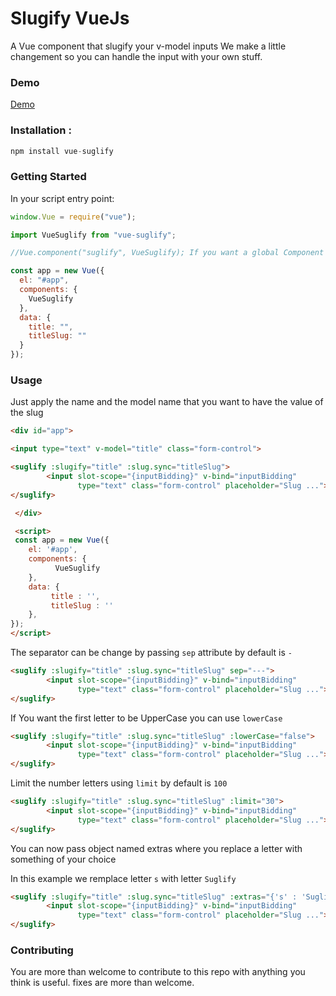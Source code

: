 # Slugify VueJs

A Vue component that slugify your v-model inputs We make a little changement so you can handle the input with your own stuff.

### Demo

<a href="http://devma.net/package/Suglify">Demo</a>

### Installation :

```javascript
npm install vue-suglify
```

### Getting Started

In your script entry point:

```javascript
window.Vue = require("vue");

import VueSuglify from "vue-suglify";

//Vue.component("suglify", VueSuglify); If you want a global Component

const app = new Vue({
  el: "#app",
  components: {
    VueSuglify
  },
  data: {
    title: "",
    titleSlug: ""
  }
});
```

### Usage

Just apply the name and the model name that you want to have the value of the slug

```html
<div id="app">

<input type="text" v-model="title" class="form-control">

<suglify :slugify="title" :slug.sync="titleSlug">
        <input slot-scope="{inputBidding}" v-bind="inputBidding"
               type="text" class="form-control" placeholder="Slug ...">
</suglify>

 </div>

 <script>
 const app = new Vue({
    el: '#app',
    components: {
          VueSuglify
    },
    data: {
         title : '',
         titleSlug : ''
    },
});
</script>
```

The separator can be change by passing `sep` attribute by default is `-`

```html
<suglify :slugify="title" :slug.sync="titleSlug" sep="---">
        <input slot-scope="{inputBidding}" v-bind="inputBidding"
               type="text" class="form-control" placeholder="Slug ...">
</suglify>
```

If You want the first letter to be UpperCase you can use `lowerCase`

```html
<suglify :slugify="title" :slug.sync="titleSlug" :lowerCase="false">
        <input slot-scope="{inputBidding}" v-bind="inputBidding"
               type="text" class="form-control" placeholder="Slug ...">
</suglify>
```

Limit the number letters using `limit` by default is `100`

```html
<suglify :slugify="title" :slug.sync="titleSlug" :limit="30">
        <input slot-scope="{inputBidding}" v-bind="inputBidding"
               type="text" class="form-control" placeholder="Slug ...">
</suglify>
```

You can now pass object named extras where you replace a letter with something of your choice

In this example we remplace letter `s` with letter `Suglify`

```html
<suglify :slugify="title" :slug.sync="titleSlug" :extras="{'s' : 'Suglify'}">
        <input slot-scope="{inputBidding}" v-bind="inputBidding"
               type="text" class="form-control" placeholder="Slug ...">
</suglify>
```

### Contributing

You are more than welcome to contribute to this repo with anything you think is useful. fixes are more than welcome.
